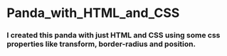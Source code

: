 # Panda_with_HTML_and_CSS
### I created this panda with just HTML and CSS using some css properties like transform, border-radius and position.
